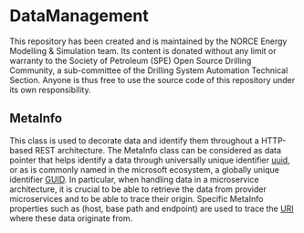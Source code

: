 # DataManagement

This repository has been created and is maintained by the NORCE Energy Modelling & Simulation team. Its content is donated without any limit or warranty to the Society of Petroleum (SPE) Open Source Drilling 
Community, a sub-committee of the Drilling System Automation Technical Section. Anyone is thus free to use the source code of this repository under its own responsibility.

## MetaInfo

This class is used to decorate data and identify them throughout a HTTP-based REST architecture. The MetaInfo class can be considered as data pointer that helps identify a data through universally unique identifier [uuid](https://en.wikipedia.org/wiki/Universally_unique_identifier), or as is commonly named in the microsoft ecosystem, a globally unique identifier [GUID](https://en.wikipedia.org/wiki/Universally_unique_identifier). In particular, when handling data in a microservice architecture, it is crucial to be able to retrieve the data from provider microservices and to be able to trace their origin. Specific MetaInfo properties such as (host, base path and endpoint) are used to trace the [URI](https://en.wikipedia.org/wiki/Uniform_Resource_Identifier) where these data originate from.
